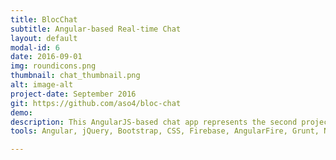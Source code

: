 ```yaml
---
title: BlocChat
subtitle: Angular-based Real-time Chat
layout: default
modal-id: 6
date: 2016-09-01
img: roundicons.png
thumbnail: chat_thumbnail.png
alt: image-alt
project-date: September 2016
git: https://github.com/aso4/bloc-chat
demo:
description: This AngularJS-based chat app represents the second project where I used a third-party API, Google Firebase, this time to persist chatroom data. Similar to Blocipedia, this project helped reinforce versioning principles in the process of learning how to persist chat room data. The main challenges in this project were understanding Firebase's process of authentication for persistence to occur and designing a webpage utilizing the Bootstrap framework from scratch.
tools: Angular, jQuery, Bootstrap, CSS, Firebase, AngularFire, Grunt, Node

---
```

